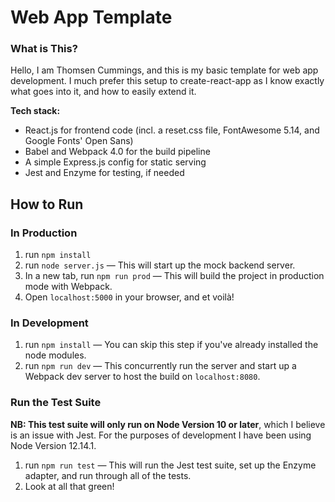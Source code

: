 # Web App Template

### What is This?

Hello, I am Thomsen Cummings, and this is my basic template for web app development. I much prefer this setup to create-react-app as I know exactly what goes into it, and how to easily extend it.

**Tech stack:**

- React.js for frontend code (incl. a reset.css file, FontAwesome 5.14, and Google Fonts' Open Sans)
- Babel and Webpack 4.0 for the build pipeline
- A simple Express.js config for static serving
- Jest and Enzyme for testing, if needed

## How to Run

### In Production

1. run `npm install`
2. run `node server.js` — This will start up the mock backend server.
3. In a new tab, run `npm run prod` — This will build the project in production mode with Webpack.
4. Open `localhost:5000` in your browser, and et voilà!

### In Development

1. run `npm install` — You can skip this step if you've already installed the node modules.
2. run `npm run dev` — This concurrently run the server and start up a Webpack dev server to host the build on `localhost:8080`.

### Run the Test Suite

**NB: This test suite will only run on Node Version 10 or later**, which I believe is an issue with Jest. For the purposes of development I have been using Node Version 12.14.1.

1. run `npm run test` — This will run the Jest test suite, set up the Enzyme adapter, and run through all of the tests.
2. Look at all that green!
